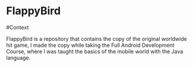 # FlappyBird

#Context

FlappyBird is a repository that contains the copy of the original worldwide hit game, I made the copy while taking the Full Android Development Course, where I was taught the basics of the mobile world with the Java language.
